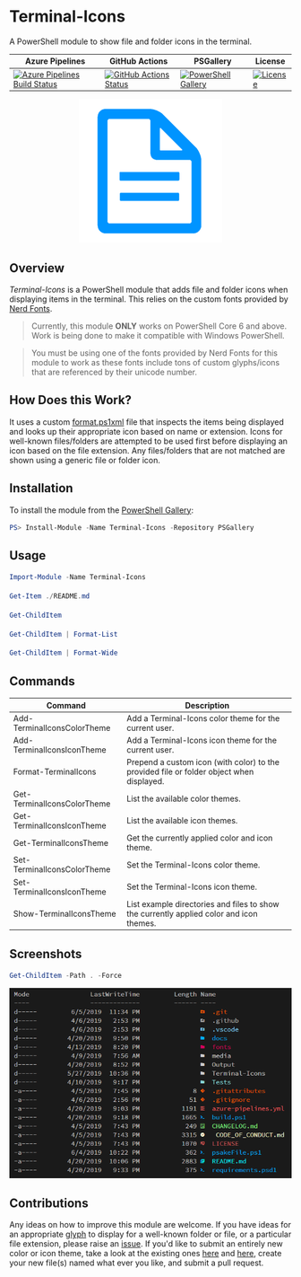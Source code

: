 # Terminal-Icons

A PowerShell module to show file and folder icons in the terminal.

| Azure Pipelines | GitHub Actions | PSGallery | License |
|-----------------|----------------|-----------|---------|
[![Azure Pipelines Build Status][azure-pipeline-badge]][azure-pipeline-build] | [![GitHub Actions Status][github-actions-badge]][github-actions] | [![PowerShell Gallery][psgallery-badge]][psgallery] | [![License][license-badge]][license]

<p align="center">
    <img src="./media/icon_256.png" alt="Icon">
</p>

## Overview

*Terminal-Icons* is a PowerShell module that adds file and folder icons when displaying items in the terminal.
This relies on the custom fonts provided by [Nerd Fonts](https://github.com/ryanoasis/nerd-fonts).

> Currently, this module **ONLY** works on PowerShell Core 6 and above.
> Work is being done to make it compatible with Windows PowerShell.

> You must be using one of the fonts provided by Nerd Fonts for this module to work as these fonts include tons of custom glyphs/icons that are referenced by their unicode number.

## How Does this Work?
It uses a custom [format.ps1xml](https://docs.microsoft.com/en-us/powershell/module/microsoft.powershell.core/about/about_format.ps1xml?view=powershell-6) file that inspects the items being displayed and looks up their appropriate icon based on name or extension.
Icons for well-known files/folders are attempted to be used first before displaying an icon based on the file extension.
Any files/folders that are not matched are shown using a generic file or folder icon.

## Installation

To install the module from the [PowerShell Gallery](https://www.powershellgallery.com/):

```powershell
PS> Install-Module -Name Terminal-Icons -Repository PSGallery
```

## Usage

```powershell
Import-Module -Name Terminal-Icons

Get-Item ./README.md

Get-ChildItem

Get-ChildItem | Format-List

Get-ChildItem | Format-Wide
```

## Commands

| Command | Description |
|---------|-------------|
Add-TerminalIconsColorTheme | Add a Terminal-Icons color theme for the current user.
Add-TerminalIconsIconTheme  | Add a Terminal-Icons icon theme for the current user.
Format-TerminalIcons        | Prepend a custom icon (with color) to the provided file or folder object when displayed.
Get-TerminalIconsColorTheme | List the available color themes.
Get-TerminalIconsIconTheme  | List the available icon themes.
Get-TerminalIconsTheme      | Get the currently applied color and icon theme.
Set-TerminalIconsColorTheme | Set the Terminal-Icons color theme.
Set-TerminalIconsIconTheme  | Set the Terminal-Icons icon theme.
Show-TerminalIconsTheme     | List example directories and files to show the currently applied color and icon themes.

## Screenshots

```powershell
Get-ChildItem -Path . -Force
```

![Screenshot 1](./media/screenshot1.PNG)

## Contributions

Any ideas on how to improve this module are welcome.
If you have ideas for an appropriate [glyph](http://nerdfonts.com/#cheat-sheet) to display for a well-known folder or file, or a particular file extension, please raise an [issue](https://github.com/devblackops/Terminal-Icons/issues/new).
If you'd like to submit an entirely new color or icon theme, take a look at the existing ones [here](https://github.com/devblackops/Terminal-Icons/tree/master/Terminal-Icons/Data/colorThemes) and [here](https://github.com/devblackops/Terminal-Icons/tree/master/Terminal-Icons/Data/iconThemes), create your new file(s) named what ever you like, and submit a pull request.

[azure-pipeline-badge]: https://dev.azure.com/devblackops/Terminal-Icons/_apis/build/status/devblackops.Terminal-Icons?branchName=master
[azure-pipeline-build]: https://dev.azure.com/devblackops/Terminal-Icons/_build/latest?definitionId=6&branchName=master
[github-actions-badge]: https://wdp9fww0r9.execute-api.us-west-2.amazonaws.com/production/badge/devblackops/Terminal-Icons
[github-actions]:       https://wdp9fww0r9.execute-api.us-west-2.amazonaws.com/production/results/devblackops/Terminal-Icons
[psgallery-badge]:      https://img.shields.io/powershellgallery/dt/terminal-icons.svg
[psgallery]:            https://www.powershellgallery.com/packages/terminal-icons
[license-badge]:        https://img.shields.io/github/license/poshbotio/poshbot.svg
[license]:              https://www.powershellgallery.com/packages/poshbot
